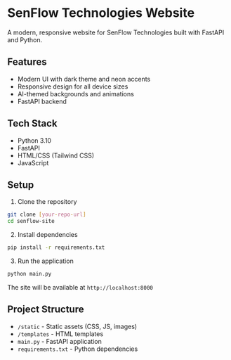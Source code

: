# SenFlow Technologies Website

A modern, responsive website for SenFlow Technologies built with FastAPI and Python.

## Features

- Modern UI with dark theme and neon accents
- Responsive design for all device sizes
- AI-themed backgrounds and animations
- FastAPI backend

## Tech Stack

- Python 3.10
- FastAPI
- HTML/CSS (Tailwind CSS)
- JavaScript

## Setup

1. Clone the repository
```bash
git clone [your-repo-url]
cd senflow-site
```

2. Install dependencies
```bash
pip install -r requirements.txt
```

3. Run the application
```bash
python main.py
```

The site will be available at `http://localhost:8000`

## Project Structure

- `/static` - Static assets (CSS, JS, images)
- `/templates` - HTML templates
- `main.py` - FastAPI application
- `requirements.txt` - Python dependencies 
